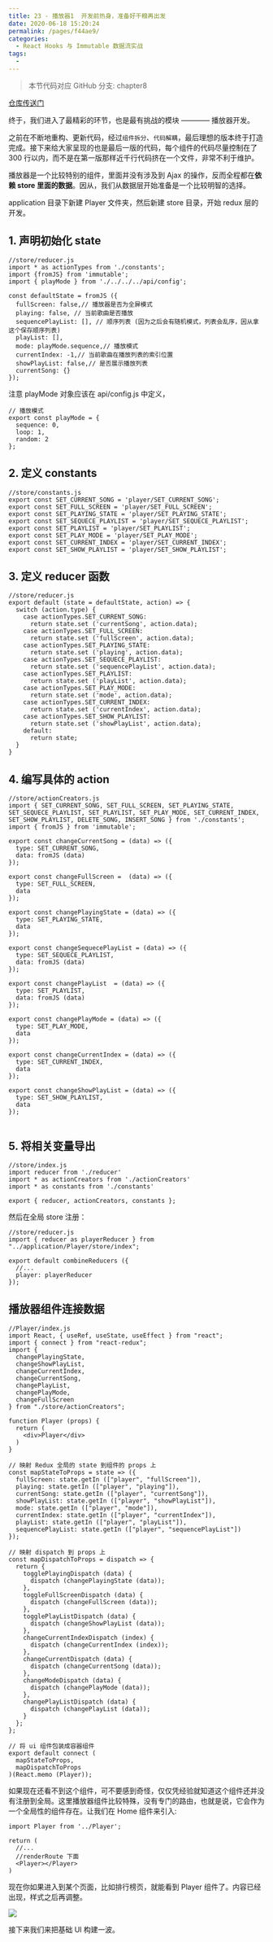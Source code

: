 ```yaml
---
title: 23 - 播放器1  开发前热身，准备好干粮再出发
date: 2020-06-18 15:20:24
permalink: /pages/f44ae9/
categories:
  - React Hooks 与 Immutable 数据流实战
tags:
  - 
---
```

> 本节代码对应 GitHub 分支: chapter8

[仓库传送门](https://github.com/sanyuan0704/react-cloud-music/tree/chapter8)

终于，我们进入了最精彩的环节，也是最有挑战的模块 ———— 播放器开发。

之前在不断地重构、更新代码，经过`组件拆分`、`代码解耦`，最后理想的版本终于打造完成。接下来给大家呈现的也是最后一版的代码，每个组件的代码尽量控制在了 300 行以内，而不是在第一版那样近千行代码挤在一个文件，非常不利于维护。

播放器是一个比较特别的组件，里面并没有涉及到 Ajax 的操作，反而全程都在**依赖 store 里面的数据**。因从，我们从数据层开始准备是一个比较明智的选择。

application 目录下新建 Player 文件夹，然后新建 store 目录，开始 redux 层的开发。

## 1\. 声明初始化 state

```
//store/reducer.js
import * as actionTypes from './constants';
import {fromJS} from 'immutable';
import { playMode } from './../../../api/config';

const defaultState = fromJS ({
  fullScreen: false,// 播放器是否为全屏模式
  playing: false, // 当前歌曲是否播放
  sequencePlayList: [], // 顺序列表 (因为之后会有随机模式，列表会乱序，因从拿这个保存顺序列表)
  playList: [],
  mode: playMode.sequence,// 播放模式
  currentIndex: -1,// 当前歌曲在播放列表的索引位置
  showPlayList: false,// 是否展示播放列表
  currentSong: {} 
});

```

注意 playMode 对象应该在 api/config.js 中定义，

```
// 播放模式
export const playMode = {
  sequence: 0,
  loop: 1,
  random: 2
};

```

## 2\. 定义 constants

```
//store/constants.js
export const SET_CURRENT_SONG = 'player/SET_CURRENT_SONG';
export const SET_FULL_SCREEN = 'player/SET_FULL_SCREEN';
export const SET_PLAYING_STATE = 'player/SET_PLAYING_STATE';
export const SET_SEQUECE_PLAYLIST = 'player/SET_SEQUECE_PLAYLIST';
export const SET_PLAYLIST = 'player/SET_PLAYLIST';
export const SET_PLAY_MODE = 'player/SET_PLAY_MODE';
export const SET_CURRENT_INDEX = 'player/SET_CURRENT_INDEX';
export const SET_SHOW_PLAYLIST = 'player/SET_SHOW_PLAYLIST';

```

## 3\. 定义 reducer 函数

```
//store/reducer.js
export default (state = defaultState, action) => {
  switch (action.type) {
    case actionTypes.SET_CURRENT_SONG:
      return state.set ('currentSong', action.data);
    case actionTypes.SET_FULL_SCREEN:
      return state.set ('fullScreen', action.data);
    case actionTypes.SET_PLAYING_STATE:
      return state.set ('playing', action.data);
    case actionTypes.SET_SEQUECE_PLAYLIST:
      return state.set ('sequencePlayList', action.data);
    case actionTypes.SET_PLAYLIST:
      return state.set ('playList', action.data);
    case actionTypes.SET_PLAY_MODE:
      return state.set ('mode', action.data);
    case actionTypes.SET_CURRENT_INDEX:
      return state.set ('currentIndex', action.data);
    case actionTypes.SET_SHOW_PLAYLIST:
      return state.set ('showPlayList', action.data);
    default:
      return state;
  }
}

```

## 4\. 编写具体的 action

```
//store/actionCreators.js
import { SET_CURRENT_SONG, SET_FULL_SCREEN, SET_PLAYING_STATE, SET_SEQUECE_PLAYLIST, SET_PLAYLIST, SET_PLAY_MODE, SET_CURRENT_INDEX, SET_SHOW_PLAYLIST, DELETE_SONG, INSERT_SONG } from './constants';
import { fromJS } from 'immutable';

export const changeCurrentSong = (data) => ({
  type: SET_CURRENT_SONG,
  data: fromJS (data)
});

export const changeFullScreen =  (data) => ({
  type: SET_FULL_SCREEN,
  data
});

export const changePlayingState = (data) => ({
  type: SET_PLAYING_STATE,
  data
});

export const changeSequecePlayList = (data) => ({
  type: SET_SEQUECE_PLAYLIST,
  data: fromJS (data)
});

export const changePlayList  = (data) => ({
  type: SET_PLAYLIST,
  data: fromJS (data)
});

export const changePlayMode = (data) => ({
  type: SET_PLAY_MODE,
  data
});

export const changeCurrentIndex = (data) => ({
  type: SET_CURRENT_INDEX,
  data
});

export const changeShowPlayList = (data) => ({
  type: SET_SHOW_PLAYLIST,
  data
});


```

## 5\. 将相关变量导出

```
//store/index.js
import reducer from './reducer'
import * as actionCreators from './actionCreators'
import * as constants from './constants'

export { reducer, actionCreators, constants };

```

然后在全局 store 注册：

```
//store/reducer.js
import { reducer as playerReducer } from "../application/Player/store/index";

export default combineReducers ({
  //...
  player: playerReducer
});

```

## 播放器组件连接数据

```
//Player/index.js
import React, { useRef, useState, useEffect } from "react";
import { connect } from "react-redux";
import {
  changePlayingState,
  changeShowPlayList,
  changeCurrentIndex,
  changeCurrentSong,
  changePlayList,
  changePlayMode,
  changeFullScreen
} from "./store/actionCreators";

function Player (props) {
  return (
    <div>Player</div>
  )
}

// 映射 Redux 全局的 state 到组件的 props 上
const mapStateToProps = state => ({
  fullScreen: state.getIn (["player", "fullScreen"]),
  playing: state.getIn (["player", "playing"]),
  currentSong: state.getIn (["player", "currentSong"]),
  showPlayList: state.getIn (["player", "showPlayList"]),
  mode: state.getIn (["player", "mode"]),
  currentIndex: state.getIn (["player", "currentIndex"]),
  playList: state.getIn (["player", "playList"]),
  sequencePlayList: state.getIn (["player", "sequencePlayList"])
});

// 映射 dispatch 到 props 上
const mapDispatchToProps = dispatch => {
  return {
    togglePlayingDispatch (data) {
      dispatch (changePlayingState (data));
    },
    toggleFullScreenDispatch (data) {
      dispatch (changeFullScreen (data));
    },
    togglePlayListDispatch (data) {
      dispatch (changeShowPlayList (data));
    },
    changeCurrentIndexDispatch (index) {
      dispatch (changeCurrentIndex (index));
    },
    changeCurrentDispatch (data) {
      dispatch (changeCurrentSong (data));
    },
    changeModeDispatch (data) {
      dispatch (changePlayMode (data));
    },
    changePlayListDispatch (data) {
      dispatch (changePlayList (data));
    }
  };
};

// 将 ui 组件包装成容器组件
export default connect (
  mapStateToProps,
  mapDispatchToProps
)(React.memo (Player));

```

如果现在还看不到这个组件，可不要感到奇怪，仅仅凭经验就知道这个组件还并没有注册到全局。这里播放器组件比较特殊，没有专门的路由，也就是说，它会作为一个全局性的组件存在。让我们在 Home 组件来引入:

```
import Player from '../Player';

return (
  //...
  //renderRoute 下面
  <Player></Player>
)

```

现在你如果进入到某个页面，比如排行榜页，就能看到 Player 组件了。内容已经出现，样式之后再调整。

![](https://user-gold-cdn.xitu.io/2019/10/26/16e07fd3ba3ffeb7?w=375&h=667&f=jpeg&s=46958)

接下来我们来把基础 UI 构建一波。